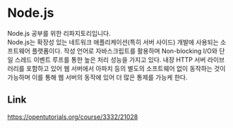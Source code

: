 # Node.js
Node.js 공부를 위한 리파지토리입니다.</br>
Node.js는 확장성 있는 네트워크 애플리케이션(특히 서버 사이드) 개발에 사용되는 소프트웨어 플랫폼이다. 
작성 언어로 자바스크립트를 활용하며 Non-blocking I/O와 단일 스레드 이벤트 루프를 통한 높은 처리 성능을 가지고 있다.
내장 HTTP 서버 라이브러리를 포함하고 있어 웹 서버에서 아파치 등의 별도의 소프트웨어 없이 동작하는 것이 가능하며 
이를 통해 웹 서버의 동작에 있어 더 많은 통제를 가능케 한다.

## Link

https://opentutorials.org/course/3332/21028
